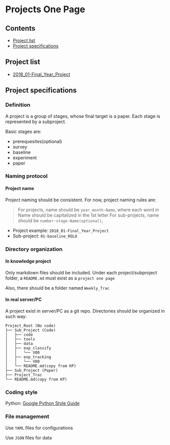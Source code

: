 # Projects One Page
## Contents
 - [Project list](#project-specifications)
 - [Project specifications](#project-specifications)

## Project list
 - [2018_01-Final_Year_Project](2018_01-Final_Year_Project)

## Project specifications
### Definition
A project is a group of stages, whose final target is a paper. Each stage is represented by a subproject.

Basic stages are:
- prerequesites(optional)
- survey
- baseline
- experiment
- paper
### Naming protocol
#### Project name
Project naming should be consistent. For now, project naming rules are:
 > For projects, name should be `year_month-Name`, where each word in Name should be capitalized in the 1st letter
 > For sub-projects, name should be `number-stage-Name(optional)`, 

 - Project example: `2018_01-Final_Year_Project`
 - Sub-project: `01-baseline_ROLO`
### Directory organization
#### In knowledge project
Only markdown files should be included. Under each project/subproject folder, a `README.md` must exist as a `project one page`

Also, there should be a folder named `Weekly_Trac`
#### In real server/PC
A project exist in server/PC as a git repo. Directories should be organized in such way:
```
Project_Root (No code)
├── Sub_Project (Code)
│   ├── code
│   ├── tools
│   ├── data
│   ├── exp_classify
│   │   └── V00
│   ├── exp_tracking
│   │   └── V00
│   └── README.md(copy from KP)
├── Sub_Project (Paper)
├── Project_Trac
└── README.md(copy from KP)
```

### Coding style
Python: [Google Python Style Guide](https://google.github.io/styleguide/pyguide.html#Naming)

### File management
Use `YAML` files for configurations

Use `JSON` files for data



